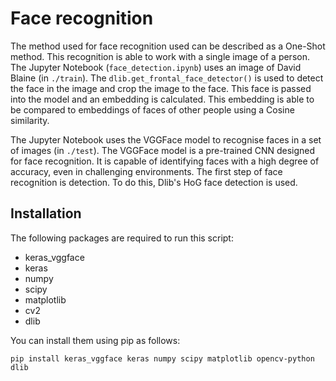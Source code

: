 # Face recognition
The method used for face recognition used can be described as a One-Shot method. This recognition is able to work with a single image of a person. The Jupyter Notebook (`face_detection.ipynb`) uses an image of David Blaine (in `./train`). The `dlib.get_frontal_face_detector()` is used to detect the face in the image and crop the image to the face. This face is passed into the model and an embedding is calculated. This embedding is able to be compared to embeddings of faces of other people using a Cosine similarity.

The Jupyter Notebook uses the VGGFace model to recognise faces in a set of images (in `./test`). The VGGFace model is a pre-trained CNN designed for face recognition. It is capable of identifying faces with a high degree of accuracy, even in challenging environments. The first step of face recognition is detection. To do this, Dlib's HoG face detection is used.


## Installation
The following packages are required to run this script:

- keras_vggface
- keras
- numpy
- scipy
- matplotlib
- cv2
- dlib


You can install them using pip as follows:

`pip install keras_vggface keras numpy scipy matplotlib opencv-python dlib`
